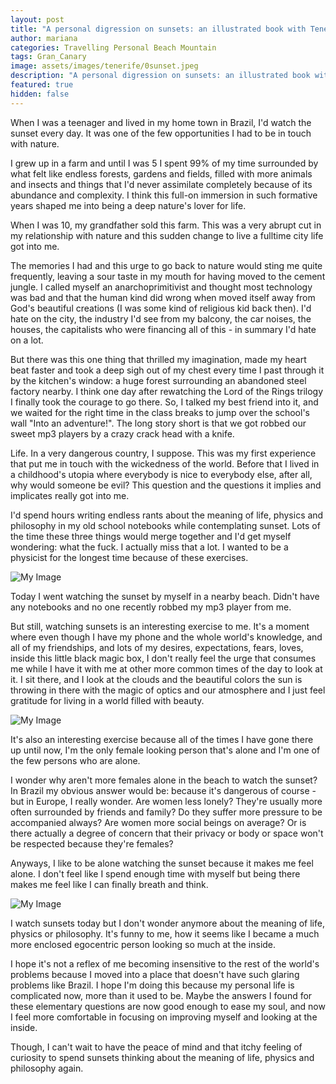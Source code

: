 ```yaml
---
layout: post
title: "A personal digression on sunsets: an illustrated book with Teneriffa's sunsets"
author: mariana
categories: Travelling Personal Beach Mountain
tags: Gran_Canary
image: assets/images/tenerife/0sunset.jpeg
description: "A personal digression on sunsets: an illustrated book with Teneriffa's sunsets"
featured: true
hidden: false
---
```


When I was a teenager and lived in my home town in Brazil, I'd watch the sunset every day. It was one of the few opportunities I had to be in touch with nature.

I grew up in a farm and until I was 5 I spent 99% of my time surrounded by what felt like endless forests, gardens and fields, filled with more animals and insects and things that I'd never assimilate completely because of its abundance and complexity. I think this full-on immersion in such formative years shaped me into being a deep nature's lover for life.

When I was 10, my grandfather sold this farm. This was a very abrupt cut in my relationship with nature and this sudden change to live a fulltime city life got into me.

The memories I had and this urge to go back to nature would sting me quite frequently, leaving a sour taste in my mouth for having moved to the cement jungle. I called myself an anarchoprimitivist and thought most technology was bad and that the human kind did wrong when moved itself away from God's beautiful creations (I was some kind of religious kid back then). I'd hate on the city, the industry I'd see from my balcony, the car noises, the houses, the capitalists who were financing all of this - in summary I'd hate on a lot.

But there was this one thing that thrilled my imagination, made my heart beat faster and took a deep sigh out of my chest every time I past through it by the kitchen's window: a huge forest surrounding an abandoned steel factory nearby. I think one day after rewatching the Lord of the Rings trilogy I finally took the courage to go there. So, I talked my best friend into it, and we waited for the right time in the class breaks to jump over the school's wall "Into an adventure!". The long story short is that we got robbed our sweet mp3 players by a crazy crack head with a knife.

Life. In a very dangerous country, I suppose. This was my first experience that put me in touch with the wickedness of the world. Before that I lived in a childhood's utopia where everybody is nice to everybody else, after all, why would someone be evil? This question and the questions it implies and implicates really got into me.

I'd spend hours writing endless rants about the meaning of life, physics and philosophy in my old school notebooks while contemplating sunset. Lots of the time these three things would merge together and I'd get myself wondering: what the fuck. I actually miss that a lot. I wanted to be a physicist for the longest time because of these exercises.

![My Image](/assets/images/tenerife/1sunset.JPEG)

Today I went watching the sunset by myself in a nearby beach. Didn't have any notebooks and no one recently robbed my mp3 player from me.

But still, watching sunsets is an interesting exercise to me. It's a moment where even though I have my phone and the whole world's knowledge, and all of my friendships, and lots of my desires, expectations, fears, loves, inside this little black magic box, I don't really feel the urge that consumes me while I have it with me at other more common times of the day to look at it. I sit there, and I look at the clouds and the beautiful colors the sun is throwing in there with the magic of optics and our atmosphere and I just feel gratitude for living in a world filled with beauty.

![My Image](/assets/images/tenerife/2sunset.JPEG)

It's also an interesting exercise because all of the times I have gone there up until now, I'm the only female looking person that's alone and I'm one of the few persons who are alone.

I wonder why aren't more females alone in the beach to watch the sunset? In Brazil my obvious answer would be: because it's dangerous of course - but in Europe, I really wonder. Are women less lonely? They're usually more often surrounded by friends and family? Do they suffer more pressure to be accompanied always? Are women more social beings on average? Or is there actually a degree of concern that their privacy or body or space won't be respected because they're females?

Anyways, I like to be alone watching the sunset because it makes me feel alone. I don't feel like I spend enough time with myself but being there makes me feel like I can finally breath and think.

![My Image](/assets/images/tenerife/3sunset.JPEG)

I watch sunsets today but I don't wonder anymore about the meaning of life, physics or philosophy. It's funny to me, how it seems like I became a much more enclosed egocentric person looking so much at the inside.

I hope it's not a reflex of me becoming insensitive to the rest of the world's problems because I moved into a place that doesn't have such glaring problems like Brazil. I hope I'm doing this because my personal life is complicated now, more than it used to be. Maybe the answers I found for these elementary questions are now good enough to ease my soul, and now I feel more comfortable in focusing on improving myself and looking at the inside.

Though, I can't wait to have the peace of mind and that itchy feeling of curiosity to spend sunsets thinking about the meaning of life, physics and philosophy again.
